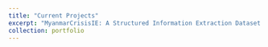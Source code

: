 ```yaml
---
title: "Current Projects"
excerpt: "MyanmarCrisisIE: A Structured Information Extraction Dataset for Crisis News in the Burmese Language (Funded By Department of Computer Engineering, KMUTT). <br> Research Assistants: Htoo Myat Min Bo, Min Myat Aung, Aung Khant Thaw, Zaw Lin Htut, Htet Arkar Kyaw"
collection: portfolio
---
```

